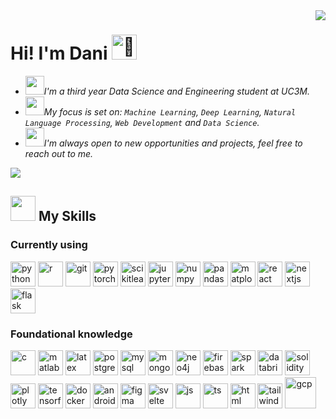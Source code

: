 <img align="right" src="https://visitor-badge.laobi.icu/badge?page_id=danielkwapien.danielkwapien" />


<h1 align="left">
  Hi! I'm Dani <img src="https://fonts.gstatic.com/s/e/notoemoji/latest/1f44b/512.gif" alt="👋" width="40">
</h1>

- <img src="https://media.giphy.com/media/v1.Y2lkPTc5MGI3NjExbGF1aWNlMTljOTY5cXM5ZHRjeWM2bHAyd2toOTNoOWpqbmhtY2ppNiZlcD12MV9pbnRlcm5hbF9naWZfYnlfaWQmY3Q9cw/MP4Za7rK3uOPIxIh27/giphy.gif" width="30" />*I'm a third year Data Science and Engineering student at UC3M.*
- <img src="https://media.giphy.com/media/v1.Y2lkPTc5MGI3NjExcTJ6c2tkZmhsZjNic2F5M2FwbDN4bWc2ZXF6OGs0b3B4NzR3MW9ubiZlcD12MV9pbnRlcm5hbF9naWZfYnlfaWQmY3Q9cw/jRYYF1r9ucXVncvaqd/giphy.gif" width="30" />*My focus is set on: `Machine Learning`, `Deep Learning`, `Natural Language Processing`, `Web Development` and `Data Science`.*
- <img src="https://media.giphy.com/media/v1.Y2lkPTc5MGI3NjExY3l1dHN5c3p0MmViNHF3YjFlNGMxdGJuNWdubXVjZ3VvYmdidW9wMCZlcD12MV9pbnRlcm5hbF9naWZfYnlfaWQmY3Q9cw/MZJrNkGVY7BGDH8GwU/giphy.gif" width="30" />*I'm always open to new opportunities and projects, feel free to reach out to me.*

<div align="left">
  <a href="https://www.linkedin.com/in/daniel-kwapien/">
    <img src="https://img.shields.io/badge/LinkedIn-0077B5?style=for-the-badge&logo=linkedin&logoColor=white"/>
  </a>
</div>

<h2 align="justify" > <img src="https://media.giphy.com/media/v1.Y2lkPTc5MGI3NjExZXo2aG13NTl0eGduOXJma3Zzbnp0eDgzOWU4bHZicG50Nnk2cHR4dCZlcD12MV9pbnRlcm5hbF9naWZfYnlfaWQmY3Q9cw/WFZvB7VIXBgiz3oDXE/giphy.gif" width="40"/> My Skills </h2>

<h3> Currently using </h3>

<p align="left">
  <img src="https://user-images.githubusercontent.com/25181517/183423507-c056a6f9-1ba8-4312-a350-19bcbc5a8697.png" width="40" alt="python"/>
  <img src="https://cdn.jsdelivr.net/gh/devicons/devicon@latest/icons/r/r-plain.svg" width="40" alt="r"/>
  <img src="https://user-images.githubusercontent.com/25181517/192108372-f71d70ac-7ae6-4c0d-8395-51d8870c2ef0.png" width="40" alt="git"/>
  <img src="https://cdn.jsdelivr.net/gh/devicons/devicon@latest/icons/pytorch/pytorch-original.svg" width="40" alt="pytorch"/>
  <img src="https://cdn.jsdelivr.net/gh/devicons/devicon@latest/icons/scikitlearn/scikitlearn-original.svg" width="40" alt="scikitlearn" />
  <img src="https://cdn.jsdelivr.net/gh/devicons/devicon@latest/icons/jupyter/jupyter-original.svg" width="40" alt="jupyter"/>
  <img src="https://cdn.jsdelivr.net/gh/devicons/devicon@latest/icons/numpy/numpy-original.svg" width="40" alt="numpy"/>
  <img src="https://cdn.jsdelivr.net/gh/devicons/devicon@latest/icons/pandas/pandas-original.svg" width="40" alt="pandas"/>
  <img src="https://cdn.jsdelivr.net/gh/devicons/devicon@latest/icons/matplotlib/matplotlib-original.svg" width="40" alt="matplotlib"/>
  <img src="https://user-images.githubusercontent.com/25181517/183897015-94a058a6-b86e-4e42-a37f-bf92061753e5.png" width="40" alt="react"/>
  <img src="https://cdn.jsdelivr.net/gh/devicons/devicon@latest/icons/nextjs/nextjs-original.svg" width="40" alt="nextjs"/>
  <img src="https://cdn.jsdelivr.net/gh/devicons/devicon@latest/icons/flask/flask-original.svg" width="40" alt="flask"/>
  
</p>

<h3> Foundational knowledge </h3>

<p align="left">

  <img src="https://user-images.githubusercontent.com/25181517/192106070-46255bcf-65e6-4c6b-a296-bf8d0d8fb2a7.png" width="40" alt="c"/>
  <img src="https://cdn.jsdelivr.net/gh/devicons/devicon@latest/icons/matlab/matlab-original.svg" width="40" alt="matlab"/>
  <img src="https://cdn.jsdelivr.net/gh/devicons/devicon@latest/icons/latex/latex-original.svg" width="40" alt="latex"/>
  <img src="https://cdn.jsdelivr.net/gh/devicons/devicon@latest/icons/postgresql/postgresql-original.svg" width="40" alt="postgres" />
  <img src="https://cdn.jsdelivr.net/gh/devicons/devicon@latest/icons/mysql/mysql-original.svg" width="40" alt="mysql"/>
  <img src="https://cdn.jsdelivr.net/gh/devicons/devicon@latest/icons/mongodb/mongodb-original.svg" width="40" alt="mongodb"/>
  <img src="https://cdn.jsdelivr.net/gh/devicons/devicon@latest/icons/neo4j/neo4j-original.svg" width="40" alt="neo4j"/>
  <img src="https://user-images.githubusercontent.com/25181517/189716855-2c69ca7a-5149-4647-936d-780610911353.png" width="40" alt="firebase"/>
  <img src="https://cdn.jsdelivr.net/gh/devicons/devicon@latest/icons/apachespark/apachespark-original.svg" width="40" alt="spark"/>
  <img src="https://user-images.githubusercontent.com/25181517/197845567-86a09ca9-d96f-42c4-9ab1-8bce95ab000d.png" width="40" alt="databricks"/>
  <img src="https://cdn.jsdelivr.net/gh/devicons/devicon@latest/icons/solidity/solidity-original.svg" width="40" alt="solidity" />
  <img src="https://cdn.jsdelivr.net/gh/devicons/devicon@latest/icons/plotly/plotly-original.svg" width="40" alt="plotly"/>
  <img src="https://cdn.jsdelivr.net/gh/devicons/devicon@latest/icons/tensorflow/tensorflow-original.svg" width="40" alt="tensorflow"/>
  <img src="https://cdn.jsdelivr.net/gh/devicons/devicon@latest/icons/docker/docker-original.svg" width="40" alt="docker"/>
  <img src="https://user-images.githubusercontent.com/25181517/192108895-20dc3343-43e3-4a54-a90e-13a4abbc57b9.png" width="40" alt="androidstudio"/>
  <img src="https://user-images.githubusercontent.com/25181517/189715289-df3ee512-6eca-463f-a0f4-c10d94a06b2f.png" width="40" alt="figma"/>
  <img src="https://cdn.jsdelivr.net/gh/devicons/devicon@latest/icons/svelte/svelte-original.svg" width="40" alt="svelte" />
  <img src="https://user-images.githubusercontent.com/25181517/117447155-6a868a00-af3d-11eb-9cfe-245df15c9f3f.png" width="40" alt="js"/>
  <img src="https://cdn.jsdelivr.net/gh/devicons/devicon@latest/icons/typescript/typescript-original.svg" width="40" alt="ts"/>
  <img src="https://cdn.jsdelivr.net/gh/devicons/devicon@latest/icons/html5/html5-original.svg" width="40" alt="html" />
  <img src="https://user-images.githubusercontent.com/25181517/202896760-337261ed-ee92-4979-84c4-d4b829c7355d.png" width="40" alt="tailwindcss"/>
 
  
  
  <img src="https://user-images.githubusercontent.com/25181517/183911547-990692bc-8411-4878-99a0-43506cdb69cf.png" width="50" alt="gcp"/>
  
  
  
  
</p>


<!--
**danielkwapien/danielkwapien** is a ✨ _special_ ✨ repository because its `README.md` (this file) appears on your GitHub profile.

Here are some ideas to get you started:

- 🔭 I’m currently working on ...
- 🌱 I’m currently learning ...
- 👯 I’m looking to collaborate on ...
- 🤔 I’m looking for help with ...
- 💬 Ask me about ...
- 📫 How to reach me: ...
- 😄 Pronouns: ...
- ⚡ Fun fact: ...
-->
